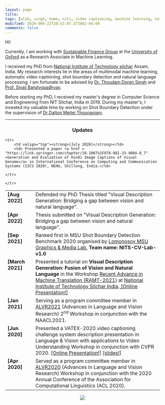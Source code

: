 ```yaml
---
layout: page
title: 
tags: [alok, singh, home, nits, video captioning, machine learning, natural language processing, shot boundary detection, Local binary pattern, graduate]
modified: 2020-004-22T20:53:07.573882-04:00
comments: false
---
```



Hi!

Currently, I am working with [Sustainable Finance Group](https://www.cgfi.ac.uk/2023/03/alok-singh/) at the [University of Oxford](https://www.ox.ac.uk/) as a Research Associate in Machine Learning.

I received my PhD from [National Institute of Technology silchar](http://http://www.nits.ac.in/) Assam, India. My research interests lie in the areas of multimodal machine learning, automatic video captioning, shot boundary detection and natural language processing. I am fortunate to be advised by [ Dr. Thoudam Doren Singh](http://cs.nits.ac.in/doren/) and [Prof. Sivaji Bandyopadhyay](http://www.jaduniv.edu.in/profile.php?uid=2).

Before starting my PhD, I received my master's degree in Computer Science and Engineering from NIT Silchar, India in 2019. During my master's, I invested my valuable time by working on Shot Boundary Detection under the supervision of [Dr Dalton Meitei Thounaojam](http://cs.nits.ac.in/dalton/).

		 
----

<h3 align="center">Updates</h3>
<table class='news-table'>
    <col width="18%">
    <col width="82%">
	<tr>
        <td valign="top"><strong>[Aug 2022]</strong></td>
        <td> Defended my PhD Thesis titled "Visual Description Generation: Bridging a gap between vision and natural language".</td>
 </tr>
	<tr>
        <td valign="top"><strong>[Apr 2022]</strong></td>
        <td> Thesis submitted on "Visual Description Generation: Bridging a gap between vision and natural language".</td>
 </tr>
	<tr>
        <td valign="top"><strong>[Sep 2021]</strong></td>
        <td> Ranked first in MSU Shot Boundary Detection Benchmark 2020 organised by <a href="https://videoprocessing.ai/about/"> Lomonosov MSU Graphics & Media Lab.</a> <b>Team name: NITS-CV-Lab-v1.0</b></td>
 </tr>
	
	
 <tr>
        <td valign="top"><strong>[March 2021]</strong></td>
        <td> Presented a tutorial on <b>Visual Description Generation: Fusion of Vision and Natural Language</b> in the Workshop <a href = "http://www.nits.ac.in/NewsUpdates/RAMT-2021.pdf" >Recent Advance in Machine Translation (RAMT-2021)</a> at <a href = "http://www.nits.ac.in/" >National Institute of Technology Silchar,India</a>.<a href="https://youtu.be/xkVvyNJ7-6M"> [Online Presentation!]</a></td>
 </tr>
	
 <tr>
        <td valign="top"><strong>[Jan 2021]</strong></td>
        <td> Serving as a program committee member in <a href="https://alvr-workshop.github.io/">ALVR2021</a> (Advances in Language and Vision Research) 2<sup>nd</sup> Workshop in conjunction with the NAACL2021.</td>
 </tr>

	<tr>
        <td valign="top"><strong>[July 2020]</strong></td>
        <td> Presented a paper <a href = "https://link.springer.com/chapter/10.1007%2F978-981-33-4084-8_7" >Generation and Evaluation of Hindi Image Captions of Visual Genome</a> in International Conference on Computing and Communication Systems (I3CS 2020), NEHU, Shillong, India.</td>

	</tr>

 
 <tr>
        <td valign="top"><strong>[Jun 2020]</strong></td>
        <td> Presented a VATEX-2020 video captioning challenge system description presentation in Language & Vision with applications to Video Understanding Workshop in conjunction with CVPR 2020. <a href="https://www.youtube.com/watch?v=d-mlPPiZ2Pc">[Online Presentation!]</a> <a href="files/VATEX_CVPR_ppt.pdf">[slides!]</a></td>
</tr>

<tr>
        <td valign="top"><strong>[Apr 2020]</strong></td>
        <td>Served as a  program committee member in <a href="https://alvr-workshop.github.io/">ALVR2020</a> (Advances in Language and Vision Research) Workshop in conjunction with the 2020 Annual Conference of the Association for Computational Linguistics (ACL 2020).
        </td>

	</tr>

</table>

<body>
<center>
	<a href='https://clustrmaps.com/site/1bihb'  title='Visit tracker'><img src='//clustrmaps.com/map_v2.png?cl=ffffff&w=a&t=n&d=042aCdMLp0mIRzPP1whCnF7AnGztsoTUwRwtaB5e7GE'/></a></center>
		
</body>

